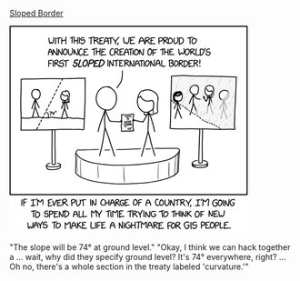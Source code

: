 [Sloped Border](https://xkcd.com/2519)

![Sloped Border](./random_comic.png)

"The slope will be 74° at ground level." "Okay, I think we can hack together a  ... wait, why did they specify ground level? It's 74° everywhere, right? ... Oh no, there's a whole section in the treaty labeled 'curvature.'"

